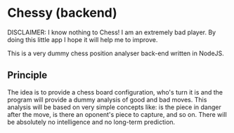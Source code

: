 # Chessy (backend)

DISCLAIMER: I know nothing to Chess! I am an extremely bad player. By doing this little app I hope it will help me to improve.

This is a very dummy chess position analyser back-end written in NodeJS.

## Principle

The idea is to provide a chess board configuration, who's turn it is and the program will provide a dummy analysis of good and bad moves.
This analysis will be based on very simple concepts like: is the piece in danger after the move, is there an oponent's piece to capture, and so on.
There will be absolutely no intelligence and no long-term prediction.

